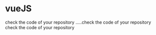 # vueJS
check the code of your repository .....check the code of your repository check the code of your repository 
